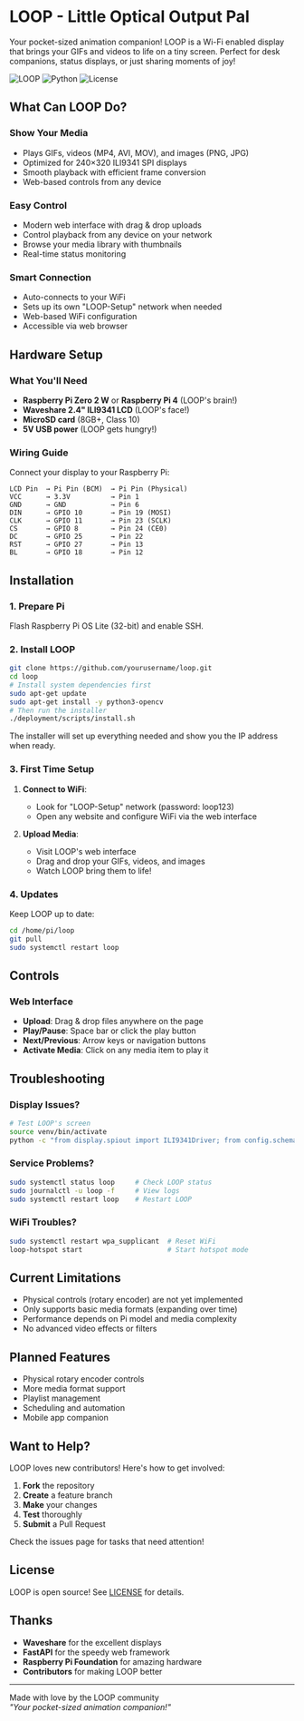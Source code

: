 # LOOP - Little Optical Output Pal

Your pocket-sized animation companion! LOOP is a Wi-Fi enabled display that brings your GIFs and videos to life on a tiny screen. Perfect for desk companions, status displays, or just sharing moments of joy!

![LOOP](https://img.shields.io/badge/Platform-Raspberry%20Pi-red) ![Python](https://img.shields.io/badge/Python-3.9+-blue) ![License](https://img.shields.io/badge/License-MIT-green)

## What Can LOOP Do?

### Show Your Media

- Plays GIFs, videos (MP4, AVI, MOV), and images (PNG, JPG)
- Optimized for 240×320 ILI9341 SPI displays
- Smooth playback with efficient frame conversion
- Web-based controls from any device

### Easy Control

- Modern web interface with drag & drop uploads
- Control playback from any device on your network
- Browse your media library with thumbnails
- Real-time status monitoring

### Smart Connection

- Auto-connects to your WiFi
- Sets up its own "LOOP-Setup" network when needed
- Web-based WiFi configuration
- Accessible via web browser

## Hardware Setup

### What You'll Need

- **Raspberry Pi Zero 2 W** or **Raspberry Pi 4** (LOOP's brain!)
- **Waveshare 2.4" ILI9341 LCD** (LOOP's face!)
- **MicroSD card** (8GB+, Class 10)
- **5V USB power** (LOOP gets hungry!)

### Wiring Guide

Connect your display to your Raspberry Pi:

```
LCD Pin  → Pi Pin (BCM)  → Pi Pin (Physical)
VCC      → 3.3V          → Pin 1
GND      → GND           → Pin 6
DIN      → GPIO 10       → Pin 19 (MOSI)
CLK      → GPIO 11       → Pin 23 (SCLK)
CS       → GPIO 8        → Pin 24 (CE0)
DC       → GPIO 25       → Pin 22
RST      → GPIO 27       → Pin 13
BL       → GPIO 18       → Pin 12
```

## Installation

### 1. Prepare Pi

Flash Raspberry Pi OS Lite (32-bit) and enable SSH.

### 2. Install LOOP

```bash
git clone https://github.com/yourusername/loop.git
cd loop
# Install system dependencies first
sudo apt-get update
sudo apt-get install -y python3-opencv
# Then run the installer
./deployment/scripts/install.sh
```

The installer will set up everything needed and show you the IP address when ready.

### 3. First Time Setup

1. **Connect to WiFi**:

   - Look for "LOOP-Setup" network (password: loop123)
   - Open any website and configure WiFi via the web interface

2. **Upload Media**:
   - Visit LOOP's web interface
   - Drag and drop your GIFs, videos, and images
   - Watch LOOP bring them to life!

### 4. Updates

Keep LOOP up to date:

```bash
cd /home/pi/loop
git pull
sudo systemctl restart loop
```

## Controls

### Web Interface

- **Upload**: Drag & drop files anywhere on the page
- **Play/Pause**: Space bar or click the play button
- **Next/Previous**: Arrow keys or navigation buttons
- **Activate Media**: Click on any media item to play it

## Troubleshooting

### Display Issues?

```bash
# Test LOOP's screen
source venv/bin/activate
python -c "from display.spiout import ILI9341Driver; from config.schema import get_config; d = ILI9341Driver(get_config().display); d.init(); d.fill_screen(0xF800)"
```

### Service Problems?

```bash
sudo systemctl status loop     # Check LOOP status
sudo journalctl -u loop -f     # View logs
sudo systemctl restart loop    # Restart LOOP
```

### WiFi Troubles?

```bash
sudo systemctl restart wpa_supplicant  # Reset WiFi
loop-hotspot start                     # Start hotspot mode
```

## Current Limitations

- Physical controls (rotary encoder) are not yet implemented
- Only supports basic media formats (expanding over time)
- Performance depends on Pi model and media complexity
- No advanced video effects or filters

## Planned Features

- Physical rotary encoder controls
- More media format support
- Playlist management
- Scheduling and automation
- Mobile app companion

## Want to Help?

LOOP loves new contributors! Here's how to get involved:

1. **Fork** the repository
2. **Create** a feature branch
3. **Make** your changes
4. **Test** thoroughly
5. **Submit** a Pull Request

Check the issues page for tasks that need attention!

## License

LOOP is open source! See [LICENSE](LICENSE) for details.

## Thanks

- **Waveshare** for the excellent displays
- **FastAPI** for the speedy web framework
- **Raspberry Pi Foundation** for amazing hardware
- **Contributors** for making LOOP better

---

Made with love by the LOOP community  
_"Your pocket-sized animation companion!"_
